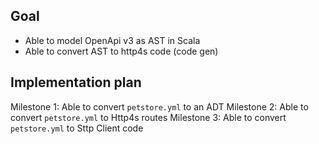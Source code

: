 ## Goal

* Able to model OpenApi v3 as AST in Scala
* Able to convert AST to http4s code (code gen)

## Implementation plan

Milestone 1: Able to convert `petstore.yml` to an ADT
Milestone 2: Able to convert `petstore.yml` to Http4s routes
Milestone 3: Able to convert `petstore.yml` to Sttp Client code
